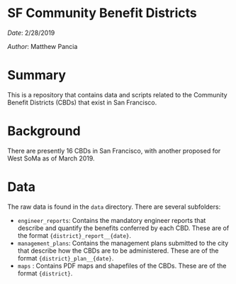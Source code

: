 # SF Community Benefit Districts

*Date*: 2/28/2019

*Author*: Matthew Pancia

# Summary

This is a repository that contains data and scripts related to the Community Benefit Districts (CBDs) that exist in San Francisco.

# Background

There are presently 16 CBDs in San Francisco, with another proposed for West SoMa as of March 2019.

# Data

The raw data is found in the `data` directory. There are several subfolders:

* `engineer_reports`: Contains the mandatory engineer reports that describe and quantify the benefits conferred by each CBD.
  These are of the format `{district}_report__{date}`.
* `management_plans`: Contains the management plans submitted to the city that describe how the CBDs are to be administered.
  These are of the format `{district}_plan__{date}`.
* `maps` : Contains PDF maps and shapefiles of the CBDs.
  These are of the format `{district}`.